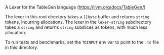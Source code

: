 A Lexer for the TableGen language (https://llvm.org/docs/TableGen/)

The lexer in this root directory takes a `[]byte` buffer and returns `string`
tokens, incurring allocations. The lexer in the `lexer-string` subdirectory
takes a `string` and returns `string` subslices as tokens, with much less
allocation.

To run tests and benchmarks, set the `TDINPUT` env var to point to the `.td`
file in this directory.
